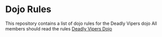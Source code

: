Dojo Rules
==========

This repository contains a list of dojo rules for the Deadly Vipers dojo
All members should read the rules
[Deadly Vipers Dojo]("https://github.com/deadlyvipers")


